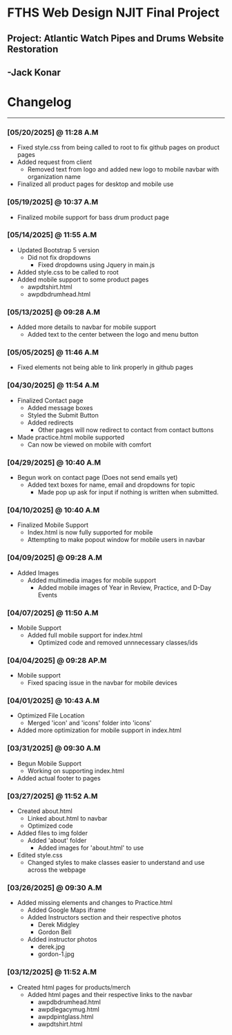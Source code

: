 # FTHS Web Design NJIT Final Project  
## Project: Atlantic Watch Pipes and Drums Website Restoration
## -Jack Konar  

# Changelog
---
### [05/20/2025] @ 11:28 A.M
- Fixed style.css from being called to root to fix github pages on product pages
- Added request from client
    - Removed text from logo and added new logo to mobile navbar with organization name
- Finalized all product pages for desktop and mobile use

### [05/19/2025] @ 10:37 A.M
- Finalized mobile support for bass drum product page

### [05/14/2025] @ 11:55 A.M
- Updated Bootstrap 5 version
    - Did not fix dropdowns
        - Fixed dropdowns using Jquery in main.js
- Added style.css to be called to root
- Added mobile support to some product pages
    - awpdtshirt.html
    - awpdbdrumhead.html

### [05/13/2025] @ 09:28 A.M
- Added more details to navbar for mobile support
    - Added text to the center between the logo and menu button

### [05/05/2025] @ 11:46 A.M
- Fixed elements not being able to link properly in github pages

### [04/30/2025] @ 11:54 A.M
- Finalized Contact page
    - Added message boxes
    - Styled the Submit Button
    - Added redirects
        - Other pages will now redirect to contact from contact buttons
- Made practice.html mobile supported
    - Can now be viewed on mobile with comfort

### [04/29/2025] @ 10:40 A.M
- Begun work on contact page (Does not send emails yet)
    - Added text boxes for name, email and dropdowns for topic
        - Made pop up ask for input if nothing is written when submitted.

### [04/10/2025] @ 10:40 A.M
- Finalized Mobile Support
    - Index.html is now fully supported for mobile
    - Attempting to make popout window for mobile users in navbar

### [04/09/2025] @ 09:28 A.M
- Added Images
    - Added multimedia images for mobile support
        - Added mobile images of Year in Review, Practice, and D-Day Events

### [04/07/2025] @ 11:50 A.M
- Mobile Support
    - Added full mobile support for index.html
        - Optimized code and removed unnnecessary classes/ids

### [04/04/2025] @ 09:28 AP.M
- Mobile support
    - Fixed spacing issue in the navbar for mobile devices

### [04/01/2025] @ 10:43 A.M
- Optimized File Location
    - Merged 'icon' and 'icons' folder into 'icons'
- Added more optimization for mobile support in index.html

### [03/31/2025] @ 09:30 A.M
- Begun Mobile Support
    - Working on supporting index.html
- Added actual footer to pages

### [03/27/2025] @ 11:52 A.M
- Created about.html
    - Linked about.html to navbar
    - Optimized code
- Added files to img folder
    - Added 'about' folder
        - Added images for 'about.html' to use
- Edited style.css
    - Changed styles to make classes easier to understand and use across the webpage

### [03/26/2025] @ 09:30 A.M
- Added missing elements and changes to Practice.html
    - Added Google Maps iframe
    - Added Instructors section and their respective photos
        - Derek Midgley
        - Gordon Bell
    - Added instructor photos
        - derek.jpg
        - gordon-1.jpg

### [03/12/2025] @ 11:52 A.M
- Created html pages for products/merch
    - Added html pages and their respective links to the navbar
        - awpdbdrumhead.html
        - awpdlegacymug.html
        - awpdpintglass.html
        - awpdtshirt.html
